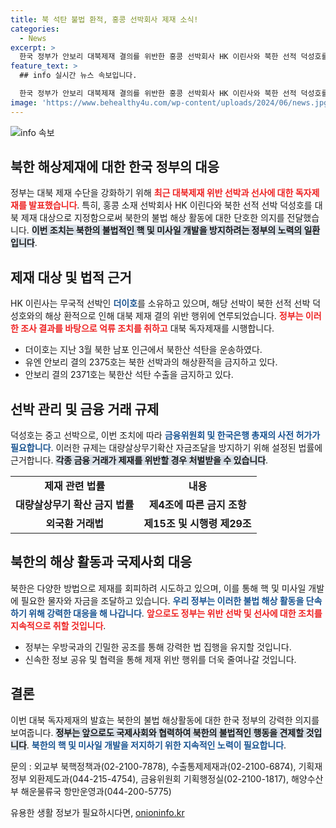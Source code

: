 ```yaml
---
title: 북 석탄 불법 환적, 홍콩 선박회사 제재 소식!
categories:
  - News
excerpt: >
  한국 정부가 안보리 대북제재 결의를 위반한 홍콩 선박회사 HK 이린사와 북한 선적 덕성호를 독자 제재 대상으로 지정했습니다. 이를 통해 불법적인 북한의 핵·미사일 개발 지원을 차단하겠다는 강력한 의지를 드러냈습니다.
feature_text: >
  ## info 실시간 뉴스 속보입니다.

  한국 정부가 안보리 대북제재 결의를 위반한 홍콩 선박회사 HK 이린사와 북한 선적 덕성호를 독자 제재 대상으로 지정했습니다. 이를 통해 불법적인 북한의 핵·미사일 개발 지원을 차단하겠다는 강력한 의지를 드러냈습니다.
image: 'https://www.behealthy4u.com/wp-content/uploads/2024/06/news.jpg'
---
```


<p><img src="https://www.behealthy4u.com/wp-content/uploads/2024/06/news.jpg" alt="info 속보" /></p>

<h2 data-ke-size="size26">북한 해상제재에 대한 한국 정부의 대응</h2>

<p data-ke-size="size16"></p>

<p>정부는 대북 제재 수단을 강화하기 위해 <b><span style="color: #ee2323;">최근 대북제재 위반 선박과 선사에 대한 독자제재를 발표했습니다</span></b>. 특히, 홍콩 소재 선박회사 HK 이린다와 북한 선적 선박 덕성호를 대북 제재 대상으로 지정함으로써 북한의 불법 해상 활동에 대한 단호한 의지를 전달했습니다. <b><span style="background-color: #21538527;">이번 조치는 북한의 불법적인 핵 및 미사일 개발을 방지하려는 정부의 노력의 일환입니다</span></b>.</p>

<p data-ke-size="size16"></p>

<h2 data-ke-size="size26">제재 대상 및 법적 근거</h2>

<p>HK 이린사는 무국적 선박인 <b><span style="color: #1a5490;">더이호</span></b>를 소유하고 있으며, 해당 선박이 북한 선적 선박 덕성호와의 해상 환적으로 인해 대북 제재 결의 위반 행위에 연루되었습니다. <b><span style="color: #ee2323;">정부는 이러한 조사 결과를 바탕으로 억류 조치를 취하고</span></b> 대북 독자제재를 시행합니다.</p>

<ul>
    <li>더이호는 지난 3월 북한 남포 인근에서 북한산 석탄을 운송하였다.</li>
    <li>유엔 안보리 결의 2375호는 북한 선박과의 해상환적을 금지하고 있다.</li>
    <li>안보리 결의 2371호는 북한산 석탄 수출을 금지하고 있다.</li>
</ul>

<p data-ke-size="size16"></p>

<h2 data-ke-size="size26">선박 관리 및 금융 거래 규제</h2>

<p>덕성호는 중고 선박으로, 이번 조치에 따라 <b><span style="color: #1a5490;">금융위원회 및 한국은행 총재의 사전 허가가 필요합니다</span></b>. 이러한 규제는 대량살상무기확산 자금조달을 방지하기 위해 설정된 법률에 근거합니다. <b><span style="background-color: #21538527;">각종 금융 거래가 제재를 위반할 경우 처벌받을 수 있습니다</span></b>.</p>

<table>
    <tr>
        <td style="text-align: center; height: 17px;"><b>제재 관련 법률</b></td>
        <td style="text-align: center; height: 17px;"><b>내용</b></td>
    </tr>
    <tr>
        <td style="text-align: center; height: 17px;"><b>대량살상무기 확산 금지 법률</b></td>
        <td style="text-align: center; height: 17px;"><b>제4조에 따른 금지 조항</b></td>
    </tr>
    <tr>
        <td style="text-align: center; height: 17px;"><b>외국환 거래법</b></td>
        <td style="text-align: center; height: 17px;"><b>제15조 및 시행령 제29조</b></td>
    </tr>
</table>

<p data-ke-size="size16"></p>

<h2 data-ke-size="size26">북한의 해상 활동과 국제사회 대응</h2>

<p>북한은 다양한 방법으로 제재를 회피하려 시도하고 있으며, 이를 통해 핵 및 미사일 개발에 필요한 물자와 자금을 조달하고 있습니다. <b><span style="color: #1a5490;">우리 정부는 이러한 불법 해상 활동을 단속하기 위해 강력한 대응을 해 나갑니다</span></b>. <b><span style="color: #ee2323;">앞으로도 정부는 위반 선박 및 선사에 대한 조치를 지속적으로 취할 것입니다</span></b>.</p>

<ul>
    <li>정부는 우방국과의 긴밀한 공조를 통해 강력한 법 집행을 유지할 것입니다.</li>
    <li>신속한 정보 공유 및 협력을 통해 제재 위반 행위를 더욱 줄여나갈 것입니다.</li>
</ul>

<p data-ke-size="size16"></p>

<h2 data-ke-size="size26">결론</h2>

<p>이번 대북 독자제재의 발효는 북한의 불법 해상활동에 대한 한국 정부의 강력한 의지를 보여줍니다. <b><span style="background-color: #21538527;">정부는 앞으로도 국제사회와 협력하여 북한의 불법적인 행동을 견제할 것입니다</span></b>. <b><span style="color: #1a5490;">북한의 핵 및 미사일 개발을 저지하기 위한 지속적인 노력이 필요합니다</span></b>.</p>

<p data-ke-size="size16"></p>

<p>문의 : 외교부 북핵정책과(02-2100-7878), 수출통제제재과(02-2100-6874), 기획재정부 외환제도과(044-215-4754), 금융위원회 기획행정실(02-2100-1817), 해양수산부 해운물류국 항만운영과(044-200-5775)</p>

<p data-ke-size="size16"></p>
유용한 생활 정보가 필요하시다면, <a href="https://onioninfo.kr" rel="dofollow">onioninfo.kr</a>


